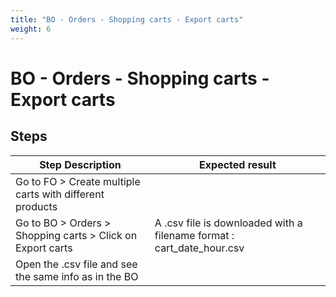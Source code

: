 ```yaml
---
title: "BO - Orders - Shopping carts - Export carts"
weight: 6
---
```


# BO - Orders - Shopping carts - Export carts
## Steps
| Step Description | Expected result |
| ----- | ----- |
| Go to FO > Create multiple carts with different products |  |
| Go to BO > Orders > Shopping carts > Click on Export carts | A .csv file is downloaded with a filename format : cart_date_hour.csv |
| Open the .csv file and see the same info as in the BO |  |
